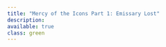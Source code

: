 ```yaml
---
title: "Mercy of the Icons Part 1: Emissary Lost"
description: 
available: true
class: green
---
```

